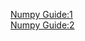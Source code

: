 [Numpy Guide:1](https://docs.scipy.org/doc/numpy-1.15.1/user/quickstart.html)\
[Numpy Guide:2](http://cs231n.github.io/python-numpy-tutorial/)
